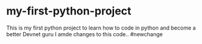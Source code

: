 # my-first-python-project
This is my first python project to learn how to code in python and become a better Devnet guru
I amde changes to this code.. #newchange
